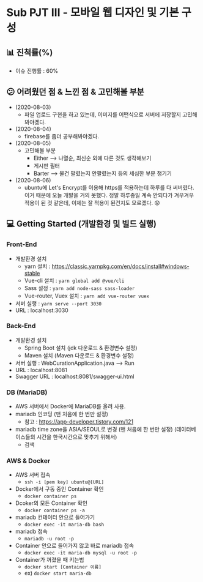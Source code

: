 # Sub PJT III - 모바일 웹 디자인 및 기본 구성

## :bar_chart: 진척률(%)
- 이슈 진행률 : 60%

## :confused: 어려웠던 점 & 느낀 점 & 고민해볼 부분
- (2020-08-03)
    - 파일 업로드 구현을 하고 있는데, 이미지를 어떤식으로 서버에 저장할지 고민해봐야겠다.
- (2020-08-04)
    - firebase를 좀더 공부해봐야겠다.
- (2020-08-05)
    - 고민해볼 부분 
        - Either --> 나열순, 최신순 외에 다른 것도 생각해보기
        - 게시판 필터
        - Barter --> 물건 팔렸는지 안팔렸는지 등의 세심한 부분 챙기기
- (2020-08-06)
    - ubuntu에 Let's Encrypt를 이용해 https를 적용하는데 하루를 다 써버렸다. 이거 때문에 오늘 개발을 거의 못했다. 정말 하루종일 계속 안되다가 겨우겨우 적용이 된 것 같은데, 이제는 잘 적용이 된건지도 모르겠다. :worried:

## :computer: Getting Started (개발환경 및 빌드 실행)

### Front-End
- 개발환경 설치
    - yarn 설치 : https://classic.yarnpkg.com/en/docs/install#windows-stable
    - Vue-cli 설치 : `yarn global add @vue/cli`
    - Sass 설정 : `yarn add node-sass sass-loader`
    - Vue-router, Vuex 설치 : `yarn add vue-router vuex`
- 서버 실행 : `yarn serve --port 3030`
- URL : localhost:3030

### Back-End
- 개발환경 설치
    - Spring Boot 설치 (jdk 다운로드 & 환경변수 설정)
    - Maven 설치 (Maven 다운로드 & 환경변수 설정)
- 서버 실행 : WebCurationApplication.java --> Run
- URL : localhost:8081
- Swagger URL : localhost:8081/swagger-ui.html

### DB (MariaDB)
- AWS 서버에서 Docker에 MariaDB를 올려 사용.
- mariadb 인코딩 (맨 처음에 한 번만 설정)
    - 참고 : https://app-developer.tistory.com/121
- mariadb time zone을 ASIA/SEOUL로 변경  (맨 처음에 한 번만 설정) (데이터베이스들의 시간을 한국시간으로 맞추기 위해서)
    - 검색

### AWS & Docker
- AWS 서버 접속
    - `ssh -i [pem key] ubuntu@[URL]`
- Docker에서 구동 중인 Container 확인
    - `docker container ps`
- Dcoker의 모든 Container 확인
    - `docker container ps -a`
- mariadb 컨테이터 안으로 들어가기
    - `docker exec -it maria-db bash`
- mariadb 접속
    - `mariadb -u root -p`
- Container 안으로 들어가지 않고 바로 mariadb 접속
    - `docker exec -it maria-db mysql -u root -p`
- Container가 꺼졌을 때 키는법
    - `docker start [Container 이름]`
    - ex) `docker start maria-db`